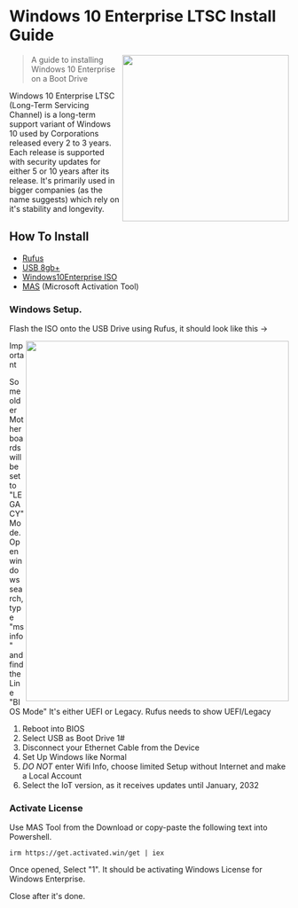 # Windows 10 Enterprise LTSC Install Guide
<img align="right" width="300" height="300" src="https://files.catbox.moe/dutpxu.webp">

> A guide to installing Windows 10 Enterprise on a Boot Drive


Windows 10 Enterprise LTSC (Long-Term Servicing Channel) is a long-term 
support variant of Windows 10 used by Corporations released every 2 to 3 years. 
Each release is supported with security updates for either 5 or 10 years after its release.
It's primarily used in bigger companies (as the name suggests) which rely on it's stability and longevity.

## How To Install

- [Rufus](https://rufus.ie/en/)
- [USB 8gb+](https://amzn.eu/d/483SMH7)
- [Windows10Enterprise ISO](https://rentry.co/notwindows)
- [MAS](https://github.com/massgravel/Microsoft-Activation-Scripts/archive/refs/heads/master.zip) (Microsoft Activation Tool)

### Windows Setup. 
Flash the ISO onto the USB Drive using Rufus,
it should look like this ->

<img align="Right" width="474" height="650" src="https://files.catbox.moe/pusvrb.png">

> [!IMPORTANT]
> Some older Motherboards will be set to "LEGACY" Mode.
> Open windows search, type "msinfo" and find the Line "BIOS Mode" It's either UEFI or Legacy. Rufus needs to show UEFI/Legacy


1. Reboot into BIOS
3. Select USB as Boot Drive 1#
4. Disconnect your Ethernet Cable from the Device
5. Set Up Windows like Normal
6. *DO NOT* enter Wifi Info, choose limited Setup without Internet and make a Local Account
7. Select the IoT version, as it receives updates until January, 2032
### Activate License

Use MAS Tool from the Download or copy-paste the 
following text into
Powershell. 

``irm https://get.activated.win/get | iex``

Once opened, Select "1". It should be
activating Windows License for Windows Enterprise.

Close after it's done.
